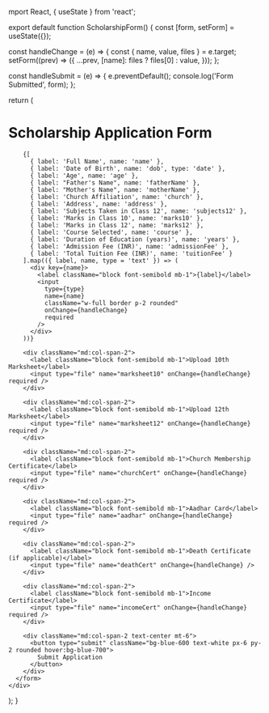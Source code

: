 mport React, { useState } from 'react';

export default function ScholarshipForm() {
  const [form, setForm] = useState({});

  const handleChange = (e) => {
    const { name, value, files } = e.target;
    setForm((prev) => ({
      ...prev,
      [name]: files ? files[0] : value,
    }));
  };

  const handleSubmit = (e) => {
    e.preventDefault();
    console.log('Form Submitted', form);
  };

  return (
    <div className="max-w-4xl mx-auto p-6 shadow-xl rounded-2xl bg-white mt-10">
      <h1 className="text-2xl font-bold mb-6 text-center">Scholarship Application Form</h1>
      <form onSubmit={handleSubmit} className="grid grid-cols-1 md:grid-cols-2 gap-4">

        {[
          { label: 'Full Name', name: 'name' },
          { label: 'Date of Birth', name: 'dob', type: 'date' },
          { label: 'Age', name: 'age' },
          { label: "Father's Name", name: 'fatherName' },
          { label: "Mother's Name", name: 'motherName' },
          { label: 'Church Affiliation', name: 'church' },
          { label: 'Address', name: 'address' },
          { label: 'Subjects Taken in Class 12', name: 'subjects12' },
          { label: 'Marks in Class 10', name: 'marks10' },
          { label: 'Marks in Class 12', name: 'marks12' },
          { label: 'Course Selected', name: 'course' },
          { label: 'Duration of Education (years)', name: 'years' },
          { label: 'Admission Fee (INR)', name: 'admissionFee' },
          { label: 'Total Tuition Fee (INR)', name: 'tuitionFee' }
        ].map(({ label, name, type = 'text' }) => (
          <div key={name}>
            <label className="block font-semibold mb-1">{label}</label>
            <input
              type={type}
              name={name}
              className="w-full border p-2 rounded"
              onChange={handleChange}
              required
            />
          </div>
        ))}

        <div className="md:col-span-2">
          <label className="block font-semibold mb-1">Upload 10th Marksheet</label>
          <input type="file" name="marksheet10" onChange={handleChange} required />
        </div>

        <div className="md:col-span-2">
          <label className="block font-semibold mb-1">Upload 12th Marksheet</label>
          <input type="file" name="marksheet12" onChange={handleChange} required />
        </div>

        <div className="md:col-span-2">
          <label className="block font-semibold mb-1">Church Membership Certificate</label>
          <input type="file" name="churchCert" onChange={handleChange} required />
        </div>

        <div className="md:col-span-2">
          <label className="block font-semibold mb-1">Aadhar Card</label>
          <input type="file" name="aadhar" onChange={handleChange} required />
        </div>

        <div className="md:col-span-2">
          <label className="block font-semibold mb-1">Death Certificate (if applicable)</label>
          <input type="file" name="deathCert" onChange={handleChange} />
        </div>

        <div className="md:col-span-2">
          <label className="block font-semibold mb-1">Income Certificate</label>
          <input type="file" name="incomeCert" onChange={handleChange} required />
        </div>

        <div className="md:col-span-2 text-center mt-6">
          <button type="submit" className="bg-blue-600 text-white px-6 py-2 rounded hover:bg-blue-700">
            Submit Application
          </button>
        </div>
      </form>
    </div>
  );
}
